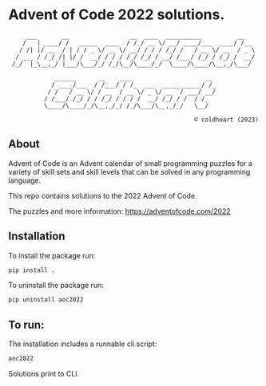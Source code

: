 
# Advent of Code 2022 solutions.
~~~
     ___       __                 __  ____  __________          __
    /   | ____/ /   _____  ____  / /_/ __ \/ __/ ____/___  ____/ /__
   / /| |/ __  / | / / _ \/ __ \/ __/ / / / /_/ /   / __ \/ __  / _ \
  / ___ / /_/ /| |/ /  __/ / / / /_/ /_/ / __/ /___/ /_/ / /_/ /  __/
 /_/  |_\__,_/ |___/\___/_/ /_/\__/\____/_/  \____/\____/\__,_/\___/

             ______      __    ____                    __
            / ____/___  / /___/ / /_  ___  ____ ______/ /_
           / /   / __ \/ / __  / __ \/ _ \/ __ `/ ___/ __/
          / /___/ /_/ / / /_/ / / / /  __/ /_/ / /  / /_
          \____/\____/_/\__,_/_/ /_/\___/\__,_/_/   \__/

                                                    © coldheart (2023)
~~~

## About
Advent of Code is an Advent calendar of small programming puzzles for a variety of skill sets and skill levels that can be solved in any programming language.

This repo contains solutions to the 2022 Advent of Code.

The puzzles and more information:
https://adventofcode.com/2022

## Installation
To install the package run:
~~~bash
pip install .
~~~

To uninstall the package run:
~~~bash
pip uninstall aoc2022
~~~

## To run:
The installation includes a runnable cli script:
~~~bash
aoc2022
~~~
Solutions print to CLI.
